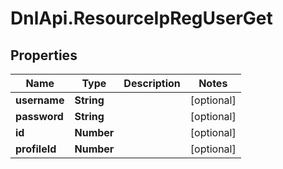# DnlApi.ResourceIpRegUserGet

## Properties
Name | Type | Description | Notes
------------ | ------------- | ------------- | -------------
**username** | **String** |  | [optional] 
**password** | **String** |  | [optional] 
**id** | **Number** |  | [optional] 
**profileId** | **Number** |  | [optional] 



